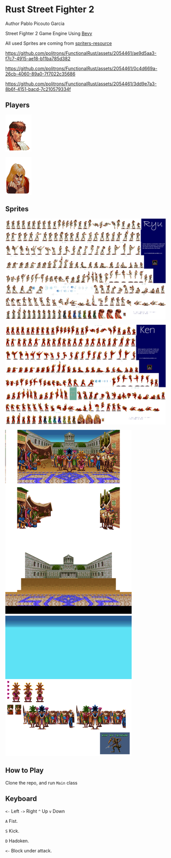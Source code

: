# Rust Street Fighter 2

Author Pablo Picouto Garcia

Street Fighter 2 Game Engine Using [Bevy](https://bevyengine.org)

All used Sprites are coming from  [spriters-resource](https://www.spriters-resource.com)


https://github.com/politrons/FunctionalRust/assets/2054461/ae9d5aa3-f7c7-4915-ae18-b11ba785d382


https://github.com/politrons/FunctionalRust/assets/2054461/0c4d669a-26cb-4060-89a0-7f7022c35686


https://github.com/politrons/FunctionalRust/assets/2054461/3dd9e7a3-8b6f-4151-bacd-7c210579334f


## Players

![My image](assets/ryu_player.png)



![My image](assets/ken_player.png)

## Sprites

![My image](assets/ryu.png)

![My image](assets/ken.png)

![My image](assets/background.png)


## How to Play

Clone the repo, and run ```Main``` class

## Keyboard

```<-``` Left ```->``` Right ```^``` Up ```v``` Down

```A``` Fist.

```S``` Kick.

```D``` Hadoken.

```<-``` Block under attack.




